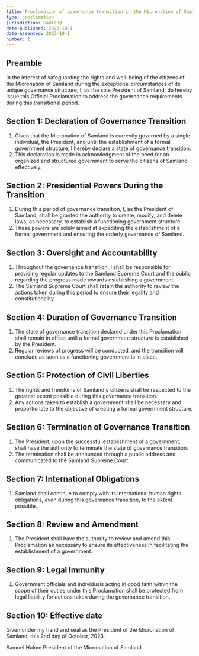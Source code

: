 ```yaml
---
title: Proclamation of governance transition in the Micronation of Samland
type: proclamation
jurisdiction: Samland
date-published: 2023-10-1
date-assented: 2023-10-1
number: 1
---
```


## Preamble

In the interest of safeguarding the rights and well-being of the citizens of the Micronation of Samland during the exceptional circumstances of its unique governance structure, I, as the sole President of Samland, do hereby issue this Official Proclamation to address the governance requirements during this transitional period.

## Section 1: Declaration of Governance Transition

1. Given that the Micronation of Samland is currently governed by a single individual, the President, and until the establishment of a formal government structure, I hereby declare a state of governance transition.
2. This declaration is made in acknowledgment of the need for an organized and structured government to serve the citizens of Samland effectively.

## Section 2: Presidential Powers During the Transition

1. During this period of governance transition, I, as the President of Samland, shall be granted the authority to create, modify, and delete laws, as necessary, to establish a functioning government structure.
2. These powers are solely aimed at expediting the establishment of a formal government and ensuring the orderly governance of Samland.

## Section 3: Oversight and Accountability

1. Throughout the governance transition, I shall be responsible for providing regular updates to the Samland Supreme Court and the public regarding the progress made towards establishing a government.
2. The Samland Supreme Court shall retain the authority to review the actions taken during this period to ensure their legality and constitutionality.

## Section 4: Duration of Governance Transition

1. The state of governance transition declared under this Proclamation shall remain in effect until a formal government structure is established by the President.
2. Regular reviews of progress will be conducted, and the transition will conclude as soon as a functioning government is in place.

## Section 5: Protection of Civil Liberties

1. The rights and freedoms of Samland's citizens shall be respected to the greatest extent possible during this governance transition.
2. Any actions taken to establish a government shall be necessary and proportionate to the objective of creating a formal government structure.

## Section 6: Termination of Governance Transition

1. The President, upon the successful establishment of a government, shall have the authority to terminate the state of governance transition.
2. The termination shall be announced through a public address and communicated to the Samland Supreme Court.

## Section 7: International Obligations

1. Samland shall continue to comply with its international human rights obligations, even during this governance transition, to the extent possible.

## Section 8: Review and Amendment

1. The President shall have the authority to review and amend this Proclamation as necessary to ensure its effectiveness in facilitating the establishment of a government.

## Section 9: Legal Immunity

1. Government officials and individuals acting in good faith within the scope of their duties under this Proclamation shall be protected from legal liability for actions taken during the governance transition.

## Section 10: Effective date

Given under my hand and seal as the President of the Micronation of Samland, this 2nd day of October, 2023.

Samuel Hulme
President of the Micronation of Samland
